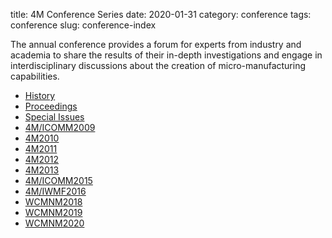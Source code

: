 title:  4M Conference Series
date: 2020-01-31
category: conference
tags: conference
slug: conference-index

The annual conference provides a forum for experts from industry and academia to share the results of their in-depth investigations and engage in interdisciplinary discussions about the creation of micro-manufacturing capabilities.


<div class=" terms title-terms">
    <ul class="links inline in-links">
        <li><a href="/4m-association/conference/2012/History_4M_Conference_Series2012/history_4m_conference_series2012.html">History</a></li>
        <li><a href="/4m-association/content/4M-conference-series/4m-conference-series.html">Proceedings</a></li>
        <li><a href="/4m-association/content/Special-Issues/special-issues.html">Special Issues</a></li>
        <li><a href="/4m-association/conference/2009/index/conference-2009-index.html">4M/ICOMM2009</a></li>
        <li><a href="/4m-association/conference/2010/index/conference-2010-index.html">4M2010</a></li>
        <li><a href="/4m-association/conference/2011/index/conference-2011-index.html">4M2011</a></li>
        <li><a href="/4m-association/conference/2012/index/conference-2012-index.html">4M2012</a></li>
        <li><a href="/4m-association/conference/2013/2013.html">4M2013</a></li>
        <li><a href="/4m-association/conference/2015/2015.html">4M/ICOMM2015</a></li>
        <li><a href="/4m-association/conference/2016/2016.html">4M/IWMF2016</a></li>
        <li><a href="/4m-association/conference/2018/2018.html">WCMNM2018</a></li>
        <li><a href="/4m-association/conference/WCMNM2019.html">WCMNM2019</a></li>
        <li><a href="/4m-association/conference/WCMNM2020.html">WCMNM2020</a></li>
    </ul>
</div>